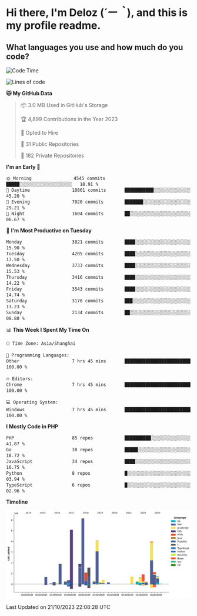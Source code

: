 # **Hi there, I'm Deloz (*´ー｀*), and this is my profile readme.**

## **What languages you use and how much do you code?**

<!--START_SECTION:waka-->
![Code Time](http://img.shields.io/badge/Code%20Time-2%2C617%20hrs%2010%20mins-blue)

![Lines of code](https://img.shields.io/badge/From%20Hello%20World%20I%27ve%20Written-33.0%20million%20lines%20of%20code-blue)

**🐱 My GitHub Data** 

> 📦 3.0 MB Used in GitHub's Storage 
 > 
> 🏆 4,899 Contributions in the Year 2023
 > 
> 💼 Opted to Hire
 > 
> 📜 31 Public Repositories 
 > 
> 🔑 182 Private Repositories 
 > 
**I'm an Early 🐤** 

```text
🌞 Morning                4545 commits        █████░░░░░░░░░░░░░░░░░░░░   18.91 % 
🌆 Daytime                10861 commits       ███████████░░░░░░░░░░░░░░   45.20 % 
🌃 Evening                7020 commits        ███████░░░░░░░░░░░░░░░░░░   29.21 % 
🌙 Night                  1604 commits        ██░░░░░░░░░░░░░░░░░░░░░░░   06.67 % 
```
📅 **I'm Most Productive on Tuesday** 

```text
Monday                   3821 commits        ████░░░░░░░░░░░░░░░░░░░░░   15.90 % 
Tuesday                  4205 commits        ████░░░░░░░░░░░░░░░░░░░░░   17.50 % 
Wednesday                3733 commits        ████░░░░░░░░░░░░░░░░░░░░░   15.53 % 
Thursday                 3416 commits        ████░░░░░░░░░░░░░░░░░░░░░   14.22 % 
Friday                   3543 commits        ████░░░░░░░░░░░░░░░░░░░░░   14.74 % 
Saturday                 3178 commits        ███░░░░░░░░░░░░░░░░░░░░░░   13.23 % 
Sunday                   2134 commits        ██░░░░░░░░░░░░░░░░░░░░░░░   08.88 % 
```


📊 **This Week I Spent My Time On** 

```text
🕑︎ Time Zone: Asia/Shanghai

💬 Programming Languages: 
Other                    7 hrs 45 mins       █████████████████████████   100.00 % 

🔥 Editors: 
Chrome                   7 hrs 45 mins       █████████████████████████   100.00 % 

💻 Operating System: 
Windows                  7 hrs 45 mins       █████████████████████████   100.00 % 
```

**I Mostly Code in PHP** 

```text
PHP                      85 repos            ██████████░░░░░░░░░░░░░░░   41.87 % 
Go                       38 repos            █████░░░░░░░░░░░░░░░░░░░░   18.72 % 
JavaScript               34 repos            ████░░░░░░░░░░░░░░░░░░░░░   16.75 % 
Python                   8 repos             █░░░░░░░░░░░░░░░░░░░░░░░░   03.94 % 
TypeScript               6 repos             █░░░░░░░░░░░░░░░░░░░░░░░░   02.96 % 
```



**Timeline**

![Lines of Code chart](https://raw.githubusercontent.com/deloz/deloz/main/assets/bar_graph.png)


 Last Updated on 21/10/2023 22:08:28 UTC
<!--END_SECTION:waka-->
